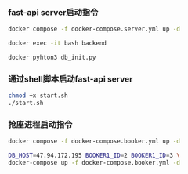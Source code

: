 ### fast-api server启动指令
```bash
docker compose -f docker-compose.server.yml up -d

docker exec -it bash backend

docker pyhton3 db_init.py
```

### 通过shell脚本启动fast-api server
```bash
chmod +x start.sh
./start.sh
```

### 抢座进程启动指令
```bash
docker compose -f docker-compose.booker.yml up -d

DB_HOST=47.94.172.195 BOOKER1_ID=2 BOOKER1_ID=3 \
docker-compose up -f docker-compose.booker.yml -d
```